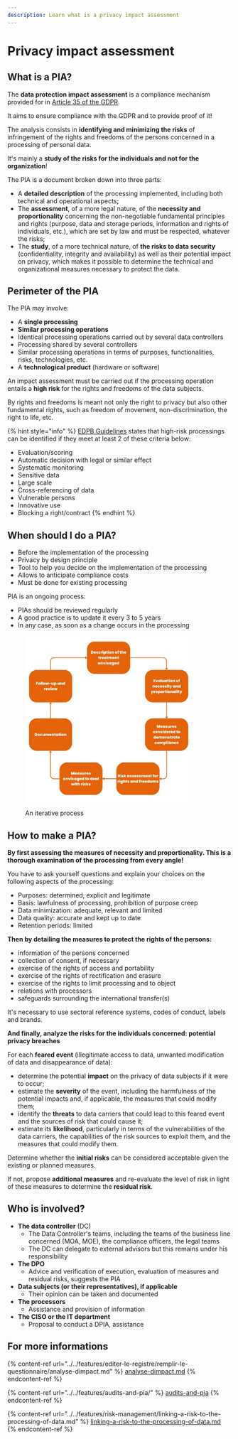 ```yaml
---
description: Learn what is a privacy impact assessment
---
```


# Privacy impact assessment

## What is a PIA?

The **data protection impact assessment** is a compliance mechanism provided for in [Article 35 of the GDPR](https://eur-lex.europa.eu/eli/reg/2016/679/oj#d1e3546-1-1).&#x20;

It aims to ensure compliance with the GDPR and to provide proof of it!&#x20;

The analysis consists in **identifying and minimizing the risks** of infringement of the rights and freedoms of the persons concerned in a processing of personal data.&#x20;

It's mainly a **study of the risks for the individuals and not for the organization**!&#x20;

The PIA is a document broken down into three parts:&#x20;

* A **detailed description** of the processing implemented, including both technical and operational aspects;&#x20;
* The **assessment**, of a more legal nature, of the **necessity and proportionality** concerning the non-negotiable fundamental principles and rights (purpose, data and storage periods, information and rights of individuals, etc.), which are set by law and must be respected, whatever the risks;&#x20;
* The **study**, of a more technical nature, of **the risks to data security** (confidentiality, integrity and availability) as well as their potential impact on privacy, which makes it possible to determine the technical and organizational measures necessary to protect the data.

## Perimeter of the PIA

The PIA may involve:&#x20;

* A **single processing**
* **Similar processing operations**&#x20;
* Identical processing operations carried out by several data controllers&#x20;
* Processing shared by several controllers&#x20;
* Similar processing operations in terms of purposes, functionalities, risks, technologies, etc.&#x20;
* A **technological product** (hardware or software)

An impact assessment must be carried out if the processing operation entails a **high risk** for the rights and freedoms of the data subjects.&#x20;

By rights and freedoms is meant not only the right to privacy but also other fundamental rights, such as freedom of movement, non-discrimination, the right to life, etc.

{% hint style="info" %}
[EDPB Guidelines](https://edpb.europa.eu/) states that high-risk processings can be identified if they meet at least 2 of these criteria below:&#x20;

* Evaluation/scoring&#x20;
* Automatic decision with legal or similar effect&#x20;
* Systematic monitoring&#x20;
* Sensitive data&#x20;
* Large scale&#x20;
* Cross-referencing of data&#x20;
* Vulnerable persons&#x20;
* Innovative use&#x20;
* Blocking a right/contract&#x20;
{% endhint %}

## When should I do a PIA?

* Before the implementation of the processing&#x20;
* Privacy by design principle&#x20;
* Tool to help you decide on the implementation of the processing&#x20;
* Allows to anticipate compliance costs&#x20;
* Must be done for existing processing&#x20;

PIA is an ongoing process:&#x20;

* PIAs should be reviewed regularly&#x20;
* A good practice is to update it every 3 to 5 years&#x20;
* In any case, as soon as a change occurs in the processing

<figure><img src="../../.gitbook/assets/Description of the treatment envisaged-2.jpg" alt="" width="375"><figcaption><p>An iterative process</p></figcaption></figure>

## How to make a PIA?

**By first assessing the measures of necessity and proportionality. This is a thorough examination of the processing from every angle!**&#x20;

You have to ask yourself questions and explain your choices on the following aspects of the processing:

* Purposes: determined, explicit and legitimate&#x20;
* Basis: lawfulness of processing, prohibition of purpose creep&#x20;
* Data minimization: adequate, relevant and limited&#x20;
* Data quality: accurate and kept up to date&#x20;
* Retention periods: limited

**Then by detailing the measures to protect the rights of the persons:**&#x20;

* information of the persons concerned&#x20;
* collection of consent, if necessary&#x20;
* exercise of the rights of access and portability&#x20;
* exercise of the rights of rectification and erasure&#x20;
* exercise of the rights to limit processing and to object&#x20;
* relations with processors&#x20;
* safeguards surrounding the international transfer(s)

It's necessary to use sectoral reference systems, codes of conduct, labels and brands.

**And finally, analyze the risks for the individuals concerned: potential privacy breaches**&#x20;

For each **feared event** (illegitimate access to data, unwanted modification of data and disappearance of data):&#x20;

* determine the potential **impact** on the privacy of data subjects if it were to occur;
* estimate the **severity** of the event, including the harmfulness of the potential impacts and, if applicable, the measures that could modify them;&#x20;
* identify the **threats** to data carriers that could lead to this feared event and the sources of risk that could cause it;&#x20;
* estimate its **likelihood**, particularly in terms of the vulnerabilities of the data carriers, the capabilities of the risk sources to exploit them, and the measures that could modify them.

Determine whether the **initial risks** can be considered acceptable given the existing or planned measures.&#x20;

If not, propose **additional measures** and re-evaluate the level of risk in light of these measures to determine the **residual risk**.

## Who is involved?

* **The data controller** (DC)&#x20;
  * The Data Controller's teams, including the teams of the business line concerned (MOA, MOE), the compliance officers, the legal teams&#x20;
  * The DC can delegate to external advisors but this remains under his responsibility
* **The DPO**&#x20;
  * Advice and verification of execution, evaluation of measures and residual risks, suggests the PIA&#x20;
* **Data subjects (or their representatives), if applicable**&#x20;
  * Their opinion can be taken and documented&#x20;
* **The processors**&#x20;
  * Assistance and provision of information&#x20;
* **The CISO or the IT department**&#x20;
  * Proposal to conduct a DPIA, assistance

## For more informations

{% content-ref url="../../features/editer-le-registre/remplir-le-questionnaire/analyse-dimpact.md" %}
[analyse-dimpact.md](../../features/editer-le-registre/remplir-le-questionnaire/analyse-dimpact.md)
{% endcontent-ref %}

{% content-ref url="../../features/audits-and-pia/" %}
[audits-and-pia](../../features/audits-and-pia/)
{% endcontent-ref %}

{% content-ref url="../../features/risk-management/linking-a-risk-to-the-processing-of-data.md" %}
[linking-a-risk-to-the-processing-of-data.md](../../features/risk-management/linking-a-risk-to-the-processing-of-data.md)
{% endcontent-ref %}
